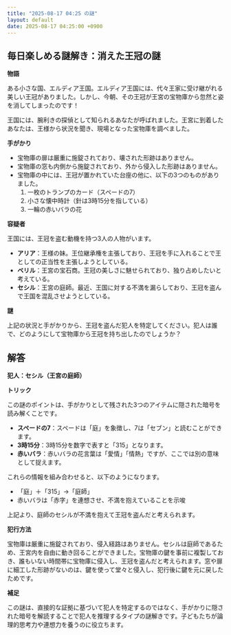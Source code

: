 ```yaml
---
title: "2025-08-17 04:25 の謎"
layout: default
date: 2025-08-17 04:25:00 +0900
---
```

## 毎日楽しめる謎解き：消えた王冠の謎

**物語**

ある小さな国、エルディア王国。エルディア王国には、代々王家に受け継がれる美しい王冠がありました。しかし、今朝、その王冠が王宮の宝物庫から忽然と姿を消してしまったのです！

王国には、腕利きの探偵として知られるあなたが呼ばれました。王宮に到着したあなたは、王様から状況を聞き、現場となった宝物庫を調べました。

**手がかり**

*   宝物庫の扉は厳重に施錠されており、壊された形跡はありません。
*   宝物庫の窓も内側から施錠されており、外から侵入した形跡はありません。
*   宝物庫の中には、王冠が置かれていた台座の他に、以下の3つのものがありました。
    1.  一枚のトランプのカード（スペードの7）
    2.  小さな懐中時計（針は3時15分を指している）
    3.  一輪の赤いバラの花

**容疑者**

王国には、王冠を盗む動機を持つ3人の人物がいます。

*   **アリア**：王様の妹。王位継承権を主張しており、王冠を手に入れることで王としての正当性を主張しようとしている。
*   **ベリル**：王宮の宝石商。王冠の美しさに魅せられており、独り占めしたいと考えている。
*   **セシル**：王宮の庭師。最近、王国に対する不満を漏らしており、王冠を盗んで王国を混乱させようとしている。

**謎**

上記の状況と手がかりから、王冠を盗んだ犯人を特定してください。犯人は誰で、どのようにして宝物庫から王冠を持ち出したのでしょうか？

## 解答

**犯人：セシル（王宮の庭師）**

**トリック**

この謎のポイントは、手がかりとして残された3つのアイテムに隠された暗号を読み解くことです。

*   **スペードの7**：スペードは「庭」を象徴し、7は「セブン」と読むことができます。
*   **3時15分**：3時15分を数字で表すと「315」となります。
*   **赤いバラ**：赤いバラの花言葉は「愛情」「情熱」ですが、ここでは別の意味として捉えます。

これらの情報を組み合わせると、以下のようになります。

*   「庭」＋「315」→「庭師」
*   赤いバラは「赤字」を連想させ、不満を抱えていることを示唆

上記より、庭師のセシルが不満を抱えて王冠を盗んだと考えられます。

**犯行方法**

宝物庫は厳重に施錠されており、侵入経路はありません。セシルは庭師であるため、王宮内を自由に動き回ることができました。宝物庫の鍵を事前に複製しておき、誰もいない時間帯に宝物庫に侵入し、王冠を盗んだと考えられます。窓や扉に細工した形跡がないのは、鍵を使って堂々と侵入し、犯行後に鍵を元に戻したためです。

**補足**

この謎は、直接的な証拠に基づいて犯人を特定するのではなく、手がかりに隠された暗号を解読することで犯人を推理するタイプの謎解きです。子どもたちが論理的思考力や連想力を養うのに役立ちます。
